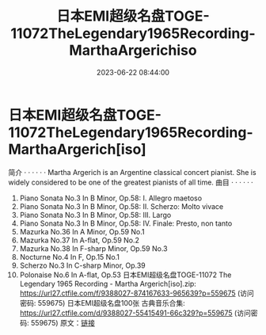 ﻿---
title: 日本EMI超级名盘TOGE-11072TheLegendary1965Recording-MarthaArgerichiso
date: 2023-06-22 08:44:00
categories: 古典音乐、新世纪、纯音雅乐
tags: 纯音雅乐
---
# 日本EMI超级名盘TOGE-11072TheLegendary1965Recording-MarthaArgerich[iso]

简介
· · · · · ·
Martha Argerich is an Argentine classical concert pianist. She
is widely considered to be one of the greatest pianists of all
time.
曲目
· · · · · ·
1. Piano Sonata No.3 In B Minor, Op.58: I. Allegro maetoso
2. Piano Sonata No.3 In B Minor, Op.58: II. Scherzo: Molto
vivace
3. Piano Sonata No.3 In B Minor, Op.58: III. Largo
4. Piano Sonata No.3 In B Minor, Op.58: IV. Finale: Presto, non
tanto
5. Mazurka No.36 In A Minor, Op.59 No.1
6. Mazurka No.37 In A-flat, Op.59 No.2
7. Mazurka No.38 In F-sharp Minor, Op.59 No.3
8. Nocturne No.4 In F, Op.15 No.1
9. Scherzo No.3 In C-sharp Minor, Op.39
10. Polonaise No.6 In A-flat, Op.53
日本EMI超级名盘TOGE-11072 The Legendary 1965 Recording - Martha
Argerich[iso].zip: https://url27.ctfile.com/f/9388027-874167633-965639?p=559675
(访问密码: 559675)
日本EMI超级名盘100张 古典音乐合集: https://url27.ctfile.com/d/9388027-55415491-66c329?p=559675
(访问密码: 559675)
原文：[链接](https://blog.sina.com.cn/s/blog_1647c7e76010312g1.html)